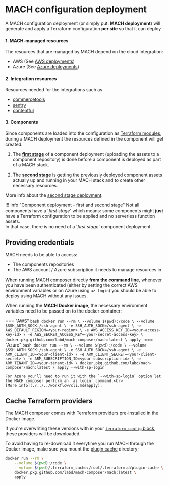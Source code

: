 # MACH configuration deployment

A MACH configuration deployment (or simply put: **MACH deployment**) will generate and apply a Terraform configuration **per site** so that it can deploy

#### 1. MACH-managed resources
The resources that are managed by MACH depend on the cloud integration:

- AWS (See [AWS deployments](./aws.md))
- Azure (See [Azure deployments](./azure.md))
#### 2. Integration resources
Resources needed for the integrations such as

- [commercetools](./integrations.md#commercetools)
- [sentry](./integrations.md#sentry)
- [contentful](./integrations.md#contentful)

#### 3. Components
Since components are loaded into the configuration as [Terraform modules](../../components/structure.md#terraform-module), during a MACH deployment the resources defined in the component will get created.

1. The [**first stage**](../components.md) of a component deployment (uploading the assets to a component repository) is done before a component is deployed as part of a MACH stack.

2. The [**second stage**](./components.md) is getting the previously deployed component assets actually up and running in your MACH stack and to create other necessary resources.

More info about the [second stage deployment](./components.md).

!!! info "Component deployment - first and second stage"
    Not all components have a '*first stage*' which means: some components might **just** have a Terraform configuration to be applied and no serverless function assets.<br>
    In that case, there is no need of a '*first stage*' component deployment.


## Providing credentials

MACH needs to be able to access:

- The components repositories
- The AWS account / Azure subscription it needs to manage resources in
  
When running MACH composer directly **from the command line**, whenever you have been authenticated (either by setting the correct AWS environment variables or on Azure using `az login`) you should be able to deploy using MACH without any issues.

When running the **MACH Docker image**, the necessary environment variables need to be passed on to the docker container:

=== "AWS"
    ```bash
    docker run --rm \
        --volume $(pwd):/code \
        --volume $SSH_AUTH_SOCK:/ssh-agent \
        -e SSH_AUTH_SOCK=/ssh-agent \
        -e AWS_DEFAULT_REGION=<your-region> \
        -e AWS_ACCESS_KEY_ID=<your-access-key-id> \
        -e AWS_SECRET_ACCESS_KEY=<your-secret-access-key> \
        docker.pkg.github.com/labd/mach-composer/mach:latest \
        apply
    ```
=== "Azure"
    ```bash
    docker run --rm \
        --volume $(pwd):/code \
        --volume $SSH_AUTH_SOCK:/ssh-agent \
        -e SSH_AUTH_SOCK=/ssh-agent \
        -e ARM_CLIENT_ID=<your-client-id> \
        -e ARM_CLIENT_SECRET=<your-client-secret> \
        -e ARM_SUBSCRIPTION_ID=<your-subscription-id> \
        -e ARM_TENANT_ID=<your-tenant-id> \
        docker.pkg.github.com/labd/mach-composer/mach:latest \
        apply --with-sp-login
    ```

    For Azure you'll need to run it with the `--with-sp-login` option let the MACH composer perform an `az login` command.<br>
    [More info](./../../workflow/cli.md#apply).


## Cache Terraform providers

The MACH composer comes with Terraform providers pre-installed in the Docker image.

If you're overwriting these versions with in your [`terraform_config` block](../../syntax/general_config.md#terraform_config), these providers will be downloaded.

To avoid having to re-download it everytime you run MACH through the Docker image, make sure you mount the [plugin cache](https://www.terraform.io/docs/commands/cli-config.html#provider-plugin-cache) directory;

```bash
docker run --rm \
    --volume $(pwd):/code \
    --volume $(pwd)/.terraform_cache:/root/.terraform.d/plugin-cache \
    docker.pkg.github.com/labd/mach-composer/mach:latest \
    apply
```